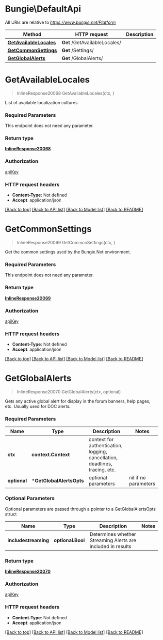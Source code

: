 # Bungie\DefaultApi

All URIs are relative to *https://www.bungie.net/Platform*

Method | HTTP request | Description
------------- | ------------- | -------------
[**GetAvailableLocales**](DefaultApi.md#GetAvailableLocales) | **Get** /GetAvailableLocales/ | 
[**GetCommonSettings**](DefaultApi.md#GetCommonSettings) | **Get** /Settings/ | 
[**GetGlobalAlerts**](DefaultApi.md#GetGlobalAlerts) | **Get** /GlobalAlerts/ | 


# **GetAvailableLocales**
> InlineResponse20068 GetAvailableLocales(ctx, )


List of available localization cultures

### Required Parameters
This endpoint does not need any parameter.

### Return type

[**InlineResponse20068**](inline_response_200_68.md)

### Authorization

[apiKey](../README.md#apiKey)

### HTTP request headers

 - **Content-Type**: Not defined
 - **Accept**: application/json

[[Back to top]](#) [[Back to API list]](../README.md#documentation-for-api-endpoints) [[Back to Model list]](../README.md#documentation-for-models) [[Back to README]](../README.md)

# **GetCommonSettings**
> InlineResponse20069 GetCommonSettings(ctx, )


Get the common settings used by the Bungie.Net environment.

### Required Parameters
This endpoint does not need any parameter.

### Return type

[**InlineResponse20069**](inline_response_200_69.md)

### Authorization

[apiKey](../README.md#apiKey)

### HTTP request headers

 - **Content-Type**: Not defined
 - **Accept**: application/json

[[Back to top]](#) [[Back to API list]](../README.md#documentation-for-api-endpoints) [[Back to Model list]](../README.md#documentation-for-models) [[Back to README]](../README.md)

# **GetGlobalAlerts**
> InlineResponse20070 GetGlobalAlerts(ctx, optional)


Gets any active global alert for display in the forum banners, help pages, etc. Usually used for DOC alerts.

### Required Parameters

Name | Type | Description  | Notes
------------- | ------------- | ------------- | -------------
 **ctx** | **context.Context** | context for authentication, logging, cancellation, deadlines, tracing, etc.
 **optional** | ***GetGlobalAlertsOpts** | optional parameters | nil if no parameters

### Optional Parameters
Optional parameters are passed through a pointer to a GetGlobalAlertsOpts struct

Name | Type | Description  | Notes
------------- | ------------- | ------------- | -------------
 **includestreaming** | **optional.Bool**| Determines whether Streaming Alerts are included in results | 

### Return type

[**InlineResponse20070**](inline_response_200_70.md)

### Authorization

[apiKey](../README.md#apiKey)

### HTTP request headers

 - **Content-Type**: Not defined
 - **Accept**: application/json

[[Back to top]](#) [[Back to API list]](../README.md#documentation-for-api-endpoints) [[Back to Model list]](../README.md#documentation-for-models) [[Back to README]](../README.md)

